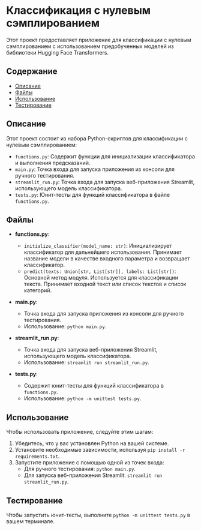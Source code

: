 # Классификация с нулевым сэмплированием

Этот проект предоставляет приложение для классификации с нулевым сэмплированием с использованием предобученных моделей из библиотеки Hugging Face Transformers.

## Содержание

- [Описание](#Описание)
- [Файлы](#Файлы)
- [Использование](#Использование)
- [Тестирование](#Тестирование)

## Описание

Этот проект состоит из набора Python-скриптов для классификации с нулевым сэмплированием:

- `functions.py`: Содержит функции для инициализации классификатора и выполнения предсказаний.
- `main.py`: Точка входа для запуска приложения из консоли для ручного тестирования.
- `streamlit_run.py`: Точка входа для запуска веб-приложения Streamlit, использующего модель классификатора.
- `tests.py`: Юнит-тесты для функций классификатора в файле `functions.py`.

## Файлы

- **functions.py**: 
  - `initialize_classifier(model_name: str)`: Инициализирует классификатор для дальнейшего использования. Принимает название модели в качестве входного параметра и возвращает классификатор.
  - `predict(texts: Union[str, List[str]], labels: List[str])`: Основной метод модуля. Используется для классификации текста. Принимает входной текст или список текстов и список категорий.

- **main.py**: 
  - Точка входа для запуска приложения из консоли для ручного тестирования. 
  - Использование: `python main.py`.

- **streamlit_run.py**: 
  - Точка входа для запуска веб-приложения Streamlit, использующего модель классификатора. 
  - Использование: `streamlit run streamlit_run.py`.

- **tests.py**: 
  - Содержит юнит-тесты для функций классификатора в `functions.py`. 
  - Использование: `python -m unittest tests.py`.

## Использование

Чтобы использовать приложение, следуйте этим шагам:

1. Убедитесь, что у вас установлен Python на вашей системе.
2. Установите необходимые зависимости, используя `pip install -r requirements.txt`.
3. Запустите приложение с помощью одной из точек входа:
   - Для ручного тестирования: `python main.py`.
   - Для запуска веб-приложения Streamlit: `streamlit run streamlit_run.py`.

## Тестирование

Чтобы запустить юнит-тесты, выполните `python -m unittest tests.py` в вашем терминале.
